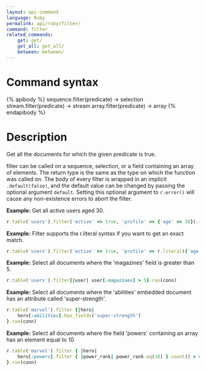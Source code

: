 ```yaml
---
layout: api-command 
language: Ruby
permalink: api/ruby/filter/
command: filter 
related_commands:
    get: get/
    get_all: get_all/
    between: between/
---
```



# Command syntax #

{% apibody %}
sequence.filter(predicate) &rarr; selection
stream.filter(predicate) &rarr; stream
array.filter(predicate) &rarr; array
{% endapibody %}

# Description #

Get all the documents for which the given predicate is true.

filter can be called on a sequence, selection, or a field containing an array of
elements. The return type is the same as the type on which the function was called on.
The body of every filter is wrapped in an implicit `.default(false)`, and the default
value can be changed by passing the optional argument `default`. Setting this optional
argument to `r.error()` will cause any non-existence errors to abort the filter.

__Example:__ Get all active users aged 30.

```rb
r.table('users').filter('active' => true, 'profile' => {'age' => 30}).run(conn)
```


__Example:__ Filter supports the r.literal syntax if you want to get an exact match.

```rb
r.table('users').filter('active' => true, 'profile' => r.literal({'age' => 30})).run(conn)
```


__Example:__ Select all documents where the 'magazines' field is greater than 5.

```rb
r.table('users').filter{|user| user[:magazines] > 5}.run(conn)
```


__Example:__ Select all documents where the 'abilities' embedded document has an
attribute called 'super-strength'.

```rb
r.table('marvel').filter {|hero|
    hero[:abilities].has_fields('super-strength')
}.run(conn)
```


__Example:__ Select all documents where the field 'powers' containing an array has an
element equal to 10.

```rb
r.table('marvel').filter { |hero|
    hero[:powers].filter { |power_rank| power_rank.eq(10) }.count() > 0
}.run(conn)
```

